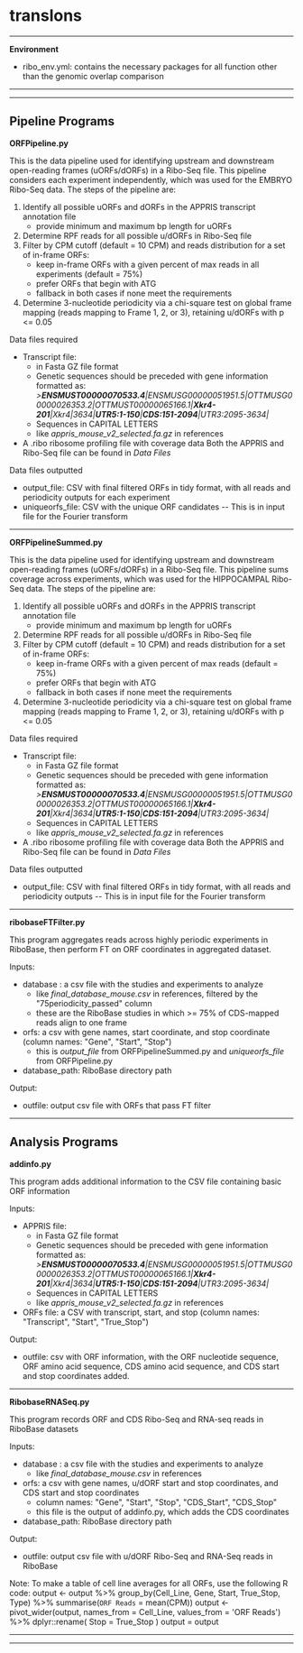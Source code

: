 # translons
 ---------------------------------------------------------------------------------------------------------------------------------------------------------------------------------------------
**Environment**
- ribo_env.yml: contains the necessary packages for all function other than the genomic overlap comparison
 ---------------------------------------------------------------------------------------------------------------------------------------------------------------------------------------------




 ---------------------------------------------------------------------------------------------------------------------------------------------------------------------------------------------
**Pipeline Programs**
 ---------------------------------------------------------------------------------------------------------------------------------------------------------------------------------------------
**ORFPipeline.py**

This is the data pipeline used for identifying upstream and downstream open-reading frames (uORFs/dORFs) in a Ribo-Seq file. This pipeline considers each experiment independently, which was used for the EMBRYO Ribo-Seq data.
The steps of the pipeline are:
1) Identify all possible uORFs and dORFs in the APPRIS transcript annotation file
	- provide minimum and maximum bp length for uORFs
2) Determine RPF reads for all possible u/dORFs in Ribo-Seq file
3) Filter by CPM cutoff (default = 10 CPM) and reads distribution for a set of in-frame ORFs:
	- keep in-frame ORFs with a given percent of max reads in all experiments (default 	  = 75%)
	- prefer ORFs that begin with ATG
	- fallback in both cases if none meet the requirements
4) Determine 3-nucleotide periodicity via a chi-square test on global frame mapping (reads mapping to Frame 1, 2, or 3), retaining u/dORFs with p <= 0.05

Data files required
- Transcript file:
    - in Fasta GZ file format
    - Genetic sequences should be preceded with gene information formatted as: *>**ENSMUST00000070533.4**|ENSMUSG00000051951.5|OTTMUSG00000026353.2|OTTMUST00000065166.1|**Xkr4-201**|Xkr4|3634|**UTR5:1-150**|**CDS:151-2094**|UTR3:2095-3634|*
    - Sequences in CAPITAL LETTERS
    - like *appris_mouse_v2_selected.fa.gz* in references
- A .ribo ribosome profiling file with coverage data
Both the APPRIS and Ribo-Seq file can be found in *Data Files*
  

Data files outputted
- output_file: CSV with final filtered ORFs in tidy format, with all reads and periodicity outputs for each experiment
- uniqueorfs_file: CSV with the unique ORF candidates -- This is in input file for the Fourier transform

 ---------------------------------------------------------------------------------------------------------------------------------------------------------------------------------------------
**ORFPipelineSummed.py**

This is the data pipeline used for identifying upstream and downstream open-reading frames (uORFs/dORFs) in a Ribo-Seq file. This pipeline sums coverage across experiments, which was used for the HIPPOCAMPAL Ribo-Seq data. 
The steps of the pipeline are:
1) Identify all possible uORFs and dORFs in the APPRIS transcript annotation file
	- provide minimum and maximum bp length for uORFs
2) Determine RPF reads for all possible u/dORFs in Ribo-Seq file
3) Filter by CPM cutoff (default = 10 CPM) and reads distribution for a set of in-frame ORFs:
	- keep in-frame ORFs with a given percent of max reads (default = 75%)
	- prefer ORFs that begin with ATG
	- fallback in both cases if none meet the requirements
4) Determine 3-nucleotide periodicity via a chi-square test on global frame mapping (reads mapping to Frame 1, 2, or 3), retaining u/dORFs with p <= 0.05

Data files required
- Transcript file:
    - in Fasta GZ file format
    - Genetic sequences should be preceded with gene information formatted as: *>**ENSMUST00000070533.4**|ENSMUSG00000051951.5|OTTMUSG00000026353.2|OTTMUST00000065166.1|**Xkr4-201**|Xkr4|3634|**UTR5:1-150**|**CDS:151-2094**|UTR3:2095-3634|*
    - Sequences in CAPITAL LETTERS
    - like *appris_mouse_v2_selected.fa.gz* in references
- A .ribo ribosome profiling file with coverage data
Both the APPRIS and Ribo-Seq file can be found in *Data Files*
  

Data files outputted
- output_file: CSV with final filtered ORFs in tidy format, with all reads and periodicity outputs -- This is in input file for the Fourier transform 


 ---------------------------------------------------------------------------------------------------------------------------------------------------------------------------------------------
**ribobaseFTFilter.py**

This program aggregates reads across highly periodic experiments in RiboBase, then perform FT on ORF coordinates in aggregated dataset.


Inputs:
- database : a csv file with the studies and experiments to analyze
	- like *final_database_mouse.csv* in references, filtered by the "75periodicity_passed" column
	- these are the RiboBase studies in which >= 75% of CDS-mapped reads align to one frame
- orfs: a csv with gene names, start coordinate, and stop coordinate (column names: "Gene", "Start", "Stop")
	- this is *output_file* from ORFPipelineSummed.py and *uniqueorfs_file* from ORFPipeline.py
- database_path: RiboBase directory path

Output:
- outfile: output csv file with ORFs that pass FT filter




 ---------------------------------------------------------------------------------------------------------------------------------------------------------------------------------------------
**Analysis Programs**
 ---------------------------------------------------------------------------------------------------------------------------------------------------------------------------------------------
**addinfo.py**

This program adds additional information to the CSV file containing basic ORF information

Inputs:
- APPRIS file:
    - in Fasta GZ file format
    - Genetic sequences should be preceded with gene information formatted as: *>**ENSMUST00000070533.4**|ENSMUSG00000051951.5|OTTMUSG00000026353.2|OTTMUST00000065166.1|**Xkr4-201**|Xkr4|3634|**UTR5:1-150**|**CDS:151-2094**|UTR3:2095-3634|*
    - Sequences in CAPITAL LETTERS
    - like *appris_mouse_v2_selected.fa.gz* in references
- ORFs file: a CSV with transcript, start, and stop (column names: "Transcript", "Start", "True_Stop")

Output:
- outfile: csv with ORF information, with the ORF nucleotide sequence, ORF amino acid sequence, CDS amino acid sequence, and CDS start and stop coordinates added.

 ---------------------------------------------------------------------------------------------------------------------------------------------------------------------------------------------
**RibobaseRNASeq.py**

This program records ORF and CDS Ribo-Seq and RNA-seq reads in RiboBase datasets

Inputs:
- database : a csv file with the studies and experiments to analyze
	- like *final_database_mouse.csv* in references
- orfs: a csv with gene names, u/dORF start and stop coordinates, and CDS start and stop coordinates
	- column names: "Gene", "Start", "Stop", "CDS_Start", "CDS_Stop"
	- this file is the output of addinfo.py, which adds the CDS coordinates
- database_path: RiboBase directory path

Output:
- outfile: output csv file with u/dORF Ribo-Seq and RNA-Seq reads in RiboBase

Note: To make a table of cell line averages for all ORFs, use the following R code:
output <- output %>% group_by(Cell_Line, Gene, Start, True_Stop, Type) %>% summarise(`ORF Reads` = mean(CPM))
output <- pivot_wider(output, names_from = Cell_Line, values_from = 'ORF Reads') %>% 
  dplyr::rename(
    Stop = True_Stop
  )
output = output 

 ---------------------------------------------------------------------------------------------------------------------------------------------------------------------------------------------
-----------------------------------------------------------------------------------------------------------------------------------------------------------------------------------------------
